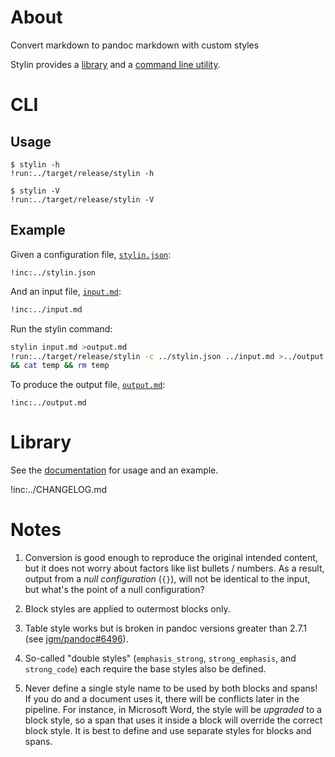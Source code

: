 # About

Convert markdown to pandoc markdown with custom styles

Stylin provides a [library](#library) and a [command line utility](#cli).

# CLI

## Usage

```text
$ stylin -h
!run:../target/release/stylin -h
```

```text
$ stylin -V
!run:../target/release/stylin -V
```

## Example

Given a configuration file, [`stylin.json`](stylin.json):

~~~json5
!inc:../stylin.json
~~~

And an input file, [`input.md`](input.md):

~~~md
!inc:../input.md
~~~

Run the stylin command:

```bash
stylin input.md >output.md
!run:../target/release/stylin -c ../stylin.json ../input.md >../output.md 2>temp \
&& cat temp && rm temp
```

To produce the output file, [`output.md`](output.md):

~~~text
!inc:../output.md
~~~

# Library

See the [documentation](https://docs.rs/stylin) for usage and an example.

!inc:../CHANGELOG.md

# Notes

1. Conversion is good enough to reproduce the original intended content, but it
   does not worry about factors like list bullets / numbers.
   As a result, output from a *null configuration* (`{}`), will not be identical
   to the input, but what's the point of a null configuration? 

2. Block styles are applied to outermost blocks only.

3. Table style works but is broken in pandoc versions greater than 2.7.1 (see
   [jgm/pandoc#6496](https://github.com/jgm/pandoc/issues/6496)).

4. So-called "double styles" (`emphasis_strong`, `strong_emphasis`, and
   `strong_code`) each require the base styles also be defined.

5. Never define a single style name to be used by both blocks and spans!
   If you do and a document uses it, there will be conflicts later in the
   pipeline.
   For instance, in Microsoft Word, the style will be *upgraded* to a block
   style, so a span that uses it inside a block will override the correct block
   style.
   It is best to define and use separate styles for blocks and spans.

